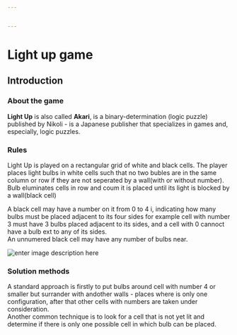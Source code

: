 ```yaml
---


---
```


<h1 id="light-up-game">Light up game</h1>
<h2 id="introduction">Introduction</h2>
<h3 id="about-the-game">About the game</h3>
<p><strong>Light Up</strong> is also called  <strong>Akari</strong>, is a binary-determination  (logic puzzle)  published by  Nikoli - is a Japanese publisher that specializes in games and, especially, logic puzzles.</p>
<h3 id="rules">Rules</h3>
<p>Light Up is played on a rectangular grid of white and black cells. The player places light bulbs in white cells such that no two bubles are in the same column or row if they are not seperated by a wall(with or without number). Bulb eluminates cells in row and coum it is placed until its light is blocked by a wall(black cell)</p>
<p>A black cell may have a number on it from 0 to 4 i, indicating how many bulbs must be placed adjacent to its four sides for example cell with number 3 must have 3 bulbs placed adjacent to its sides, and a cell with 0 cannoct have a bulb ext to any of its sides.<br>
An unnumered black cell may have any number of bulbs near.</p>
<p><img src="https://picasaweb.google.com/110537292713155185365/6556272717978656033#6556272714900778946" alt="enter image description here"></p>
<h3 id="solution-methods">Solution methods</h3>
<p>A standard approach is firstly to put bulbs around cell with number 4 or smaller but surrander with andother walls - places where is only one configuration, after that other cells with numbers are taken under consideration.<br>
Another common technique is to look for a cell that is not yet lit and determine if there is only one possible cell in which bulb can be placed.</p>

